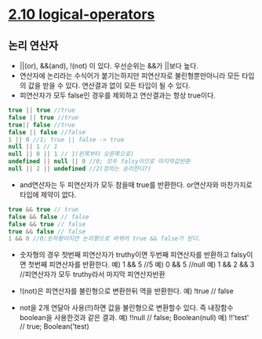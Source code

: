 # [2.10 logical-operators](https://ko.javascript.info/logical-operators)

## 논리 연산자
* ||(or), &&(and), !(not) 이 있다. 우선순위는 &&가 ||보다 높다.
* 연산자에 논리라는 수식어가 붙기는하지만 피연산자로 불린형뿐만아니라 모든 타입의 값을 받을 수 있다. 연산결과 없이 모든 타입이 될 수 있다.
* 피연산자가 모두 false인 경우를 제외하고 연산결과는 항상 true이다.
```javascript
true || true //true
false || true //true
true|| false //true
false || false //false
1 || 0 //1; true || false -> true
null || 1 // 1
null || 0 || 1 // 1(왼쪽부터 오른쪽으로)
undefined || null || 0 //0; 모두 falsy이므로 마지막값반환
null || 2 || undefined //2(정의는 승리한다?)
```

* and연산자는 두 피연산자가 모두 참을때 true를 반환한다. or연산자와 마찬가지로 타입에 제약이 없다.
```javascript
true && true // true
false && false // false
false && true // false
true && false // false
1 && 0 //0;숫자형이지만 논리형으로 바뀌어 true && false가 된다.
```
* 숫자형의 경우 첫번째 피연산자가 truthy이면 두번째 피연산자를 반환하고 falsy이면 첫번째 피연산자를 반환한다.
예) 1 && 5 //5
예) 0 && 5 //null
예) 1 && 2 && 3 //피연산자가 모두 truthy라서 마지막 피연산자반환

* !(not)은 피연산자를 불린형으로 변환한뒤 역을 반환한다.
예) !true // false
* not을 2개 연달아 사용(!!)하면 값을 불린형으로 변환할수 있다.
즉 내장함수 boolean을 사용한것과 같은 결과.
예) !!null // false; Boolean(null)
예) !!'test' // true; Boolean('test)